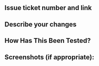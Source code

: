 ## Issue ticket number and link
<!--- Enter the ticket number and link here -->

## Describe your changes
<!--- Describe your changes in detail -->

## How Has This Been Tested?
<!--- Please describe how you tested your changes. -->

## Screenshots (if appropriate):
<!--- Include any relevant screenshots here -->